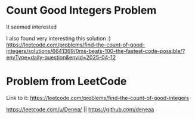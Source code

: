 # Count Good Integers Problem

It seemed interested

I also found very interesting this solution :)
https://leetcode.com/problems/find-the-count-of-good-integers/solutions/6641369/0ms-beats-100-the-fastest-code-possible/?envType=daily-question&envId=2025-04-12

# Problem from LeetCode
Link to it: https://leetcode.com/problems/find-the-count-of-good-integers

https://leetcode.com/u/Denea/ || https://github.com/deneaa


